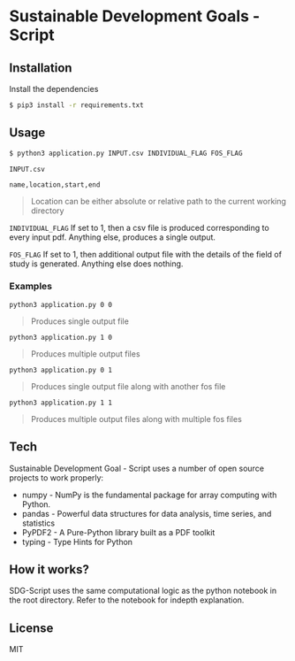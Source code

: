 # Sustainable Development Goals - Script

## Installation

Install the dependencies 

```sh
$ pip3 install -r requirements.txt
```

## Usage
```sh
$ python3 application.py INPUT.csv INDIVIDUAL_FLAG FOS_FLAG
```

`INPUT.csv`
```
name,location,start,end
```

> Location can be either absolute or relative path to the current working directory

`INDIVIDUAL_FLAG` If set to 1, then a csv file is produced corresponding to every input pdf. Anything else, produces a single output.

`FOS_FLAG` If set to 1, then additional output file with the details of the field of study is generated. Anything else does nothing.

### Examples
```
python3 application.py 0 0
```
> Produces single output file

```
python3 application.py 1 0
```
> Produces multiple output files

```
python3 application.py 0 1
```
> Produces single output file along with another fos file
```
python3 application.py 1 1
```
> Produces multiple output files along with multiple fos files


## Tech

Sustainable Development Goal - Script uses a number of open source projects to work properly:

* numpy - NumPy is the fundamental package for array computing with Python.
* pandas - Powerful data structures for data analysis, time series, and statistics
* PyPDF2 - A Pure-Python library built as a PDF toolkit
* typing - Type Hints for Python


## How it works?

SDG-Script uses the same computational logic as the python notebook in the root directory. Refer to the notebook for indepth explanation.


License
----

MIT
